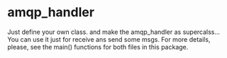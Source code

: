 # amqp_handler

Just define your own class. and make the amqp_handler as supercalss...
You can use it just for receive ans send some msgs.
For more details, please, see the main() functions for both files in this package.
